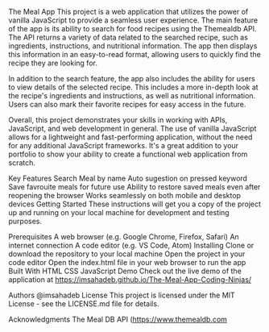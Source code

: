 The Meal App
This project is a web application that utilizes the power of vanilla JavaScript to provide a seamless user experience. The main feature of the app is its ability to search for food recipes using the Themealdb API. The API returns a variety of data related to the searched recipe, such as ingredients, instructions, and nutritional information. The app then displays this information in an easy-to-read format, allowing users to quickly find the recipe they are looking for.

In addition to the search feature, the app also includes the ability for users to view details of the selected recipe. This includes a more in-depth look at the recipe's ingredients and instructions, as well as nutritional information. Users can also mark their favorite recipes for easy access in the future.

Overall, this project demonstrates your skills in working with APIs, JavaScript, and web development in general. The use of vanilla JavaScript allows for a lightweight and fast-performing application, without the need for any additional JavaScript frameworks. It's a great addition to your portfolio to show your ability to create a functional web application from scratch.

Key Features
Search Meal by name
Auto sugestion on pressed keyword
Save favrouite meals for future use
Ability to restore saved meals even after reopening the browser
Works seamlessly on both mobile and desktop devices
Getting Started
These instructions will get you a copy of the project up and running on your local machine for development and testing purposes.

Prerequisites
A web browser (e.g. Google Chrome, Firefox, Safari)
An internet connection
A code editor (e.g. VS Code, Atom)
Installing
Clone or download the repository to your local machine
Open the project in your code editor
Open the index.html file in your web browser to run the app
Built With
HTML
CSS
JavaScript
Demo
Check out the live demo of the application at https://imsahadeb.github.io/The-Meal-App-Coding-Ninjas/

Authors
@imsahadeb
License
This project is licensed under the MIT License - see the LICENSE.md file for details.

Acknowledgments
The Meal DB API (https://www.themealdb.com
